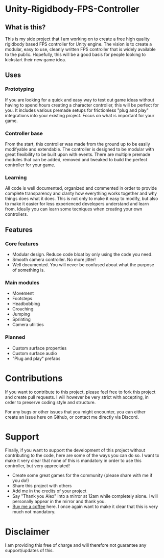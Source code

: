 # Unity-Rigidbody-FPS-Controller
## What is this?
This is my side project that I am working on to create a free high quality rigidbody based FPS controller for Unity engine. The vision is to create a modular, easy to use,
cleanly written FPS controller that is widely available to the public. Hopefully, this will be a good basis for people looking to kickstart their new game idea.

## Uses
### Prototyping
If you are looking for a quick and easy way to test out game ideas without having to spend hours creating a character controller, this will be perfect for you. It includes
various premade setups for frictionless "plug and play" integrations into your existing project. Focus on what is important for your game.

### Controller base
From the start, this controller was made from the ground up to be easily modifyable and extendable. The controller is designed to be modular with great flexibility to be built
upon with events. There are multiple premade modules that can be added, removed and tweaked to build the perfect controller for your game.

### Learning
All code is well documented, organized and commented in order to provide complete transparency and clarity how everything works together and why things does what it does. This
is not only to make it easy to modify, but also to make it easier for less experienced developers understand and learn from. Ideally you can learn some tecniques when creating
your own controllers.

## Features
### Core features
* Modular design. Reduce code bloat by only using the code you need.
* Smooth camera controller. No more jitter!
* Well documented. You will never be confused about what the purpose of something is.

### Main modules
* Movement
* Footsteps
* Headbobbing
* Crouching
* Jumping
* Sprinting
* Camera utilities

### Planned
* Custom surface properties
* Custom surface audio
* "Plug and play" prefabs

# Contributions
If you want to contribute to this project, please feel free to fork this project and create pull requests. I will however be very strict with accepting, in order to preserve 
coding style and structure.

For any bugs or other issues that you might encounter, you can either create an issue here on Github, or contact me directly via Discord.

# Support
Finally, if you want to support the development of this project without contributing to the code, here are some of the ways you can do so. I want to make it very clear that
none of this is mandatory in order to use this controller, but very appreciated!
* Create some great games for the community (please share with me if you do!)
* Share this project with others
* Add me in the credits of your project
* Say "Thank you Alex" into a mirror at 12am while completely alone. I will personally appear in the mirror and thank you.
* [Buy me a coffee](https://www.buymeacoffee.com/HP3Byv4s7H) here. I once again want to make it clear that this is very much not mandatory.

# Disclaimer
I am providing this free of charge and will therefore not guarantee any support/updates of this. 
